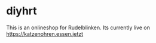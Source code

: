 # diyhrt
This is an onlineshop for Rudelblinken. Its currently live on https://katzenohren.essen.jetzt
